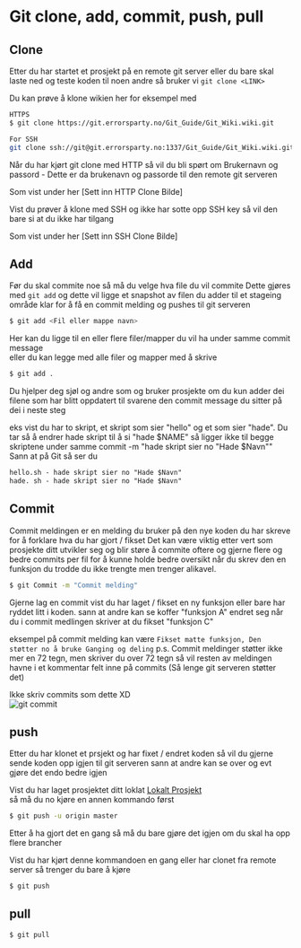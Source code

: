 # Git clone, add, commit, push, pull

## Clone
 
Etter du har startet et prosjekt på en remote git server eller du bare skal laste ned og teste koden til noen andre så bruker vi `git clone <LINK>`

Du kan prøve å klone wikien her for eksempel med 
```sh
HTTPS
$ git clone https://git.errorsparty.no/Git_Guide/Git_Wiki.wiki.git

For SSH
git clone ssh://git@git.errorsparty.no:1337/Git_Guide/Git_Wiki.wiki.git
```

Når du har kjørt git clone med HTTP så vil du bli spørt om Brukernavn og passord - Dette er da brukenavn og passorde til den remote git serveren 

Som vist under her
[Sett inn HTTP Clone Bilde] <br />


Vist du prøver å klone med SSH og ikke har sotte opp SSH key så vil den bare si at du ikke har tilgang

Som vist under her
[Sett inn SSH Clone Bilde] <br />


## Add

Før du skal commite noe så må du velge hva file du vil commite
Dette gjøres med `git add`
og dette vil ligge et snapshot av filen du adder til et stageing område klar for å få en commit melding og pushes til git serveren

```sh
$ git add <Fil eller mappe navn>
```
Her kan du ligge til en eller flere filer/mapper du vil ha under samme commit message <br />
eller du kan legge med alle filer og mapper med å skrive

```sh
$ git add .
```

Du hjelper deg sjøl og andre som og bruker prosjekte om du kun adder dei filene som har blitt oppdatert til svarene den commit message du sitter på dei i neste steg

eks vist du har to skript, et skript som sier "hello" og et som sier "hade".
Du tar så å endrer hade skript til å si "hade $NAME" så ligger ikke til begge skriptene under samme commit -m "hade skript sier no "Hade $Navn""
Sann at på Git så ser du

```txt
hello.sh - hade skript sier no "Hade $Navn"
hade. sh - hade skript sier no "Hade $Navn"
```

## Commit
 
Commit meldingen er en melding du bruker på den nye koden du har skreve for å forklare hva du har gjort / fikset
Det kan være viktig etter vert som prosjekte ditt utvikler seg og blir støre å commite oftere og gjerne flere og bedre commits per fil for å kunne holde bedre oversikt når du skrev den en funksjon du trodde du ikke trengte men trenger alikavel.

```sh
$ git Commit -m "Commit melding"
```

Gjerne lag en commit vist du har laget / fikset en ny funksjon eller bare har ryddet litt i koden. sann at andre kan se koffer "funksjon A" endret seg når du i commit medlingen skriver at du fikset "funksjon C"

eksempel på commit melding kan være `Fikset matte funksjon, Den støtter no å bruke Ganging og deling`
p.s. Commit meldinger støtter ikke mer en 72 tegn, men skriver du over 72 tegn så vil resten av meldingen havne i et kommentar felt inne på commits (Så lenge git serveren støtter det)

Ikke skriv commits som dette XD <br />
![git commit](https://imgs.xkcd.com/comics/git_commit.png)


## push
 

Etter du har klonet et prsjekt og har fixet / endret koden så vil du gjerne sende koden opp igjen til git serveren sann at andre kan se over og evt gjøre det endo bedre igjen

Vist du har laget prosjektet ditt loklat [Lokalt Prosjekt](1.2-Lokalt-prosjekt.md) <br />
så må du no kjøre en annen kommando først

```sh
$ git push -u origin master
```

Etter å ha gjort det en gang så må du bare gjøre det igjen om du skal ha opp flere brancher

Vist du har kjørt denne kommandoen en gang eller har clonet fra remote server så trenger du bare å kjøre

```sh
$ git push
```


## pull
 
```sh
$ git pull
```


